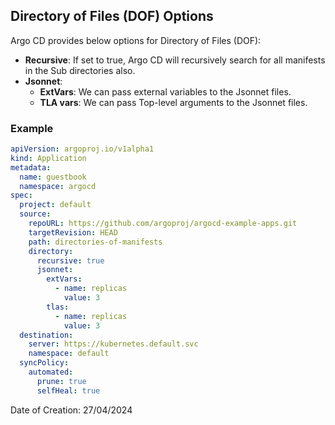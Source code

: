 ## Directory of Files (DOF) Options

Argo CD provides below options for Directory of Files (DOF):

- **Recursive**: If set to true, Argo CD will recursively search for all manifests in the Sub directories also.
- **Jsonnet**: 
    - **ExtVars**: We can pass external variables to the Jsonnet files.
    - **TLA vars**: We can pass Top-level arguments to the Jsonnet files.

### Example

```yaml
apiVersion: argoproj.io/v1alpha1
kind: Application
metadata:
  name: guestbook
  namespace: argocd
spec:
  project: default
  source:
    repoURL: https://github.com/argoproj/argocd-example-apps.git
    targetRevision: HEAD
    path: directories-of-manifests
    directory:
      recursive: true
      jsonnet:
        extVars:
          - name: replicas
            value: 3
        tlas:
          - name: replicas
            value: 3
  destination:
    server: https://kubernetes.default.svc
    namespace: default
  syncPolicy:
    automated:
      prune: true
      selfHeal: true
```

Date of Creation: 27/04/2024